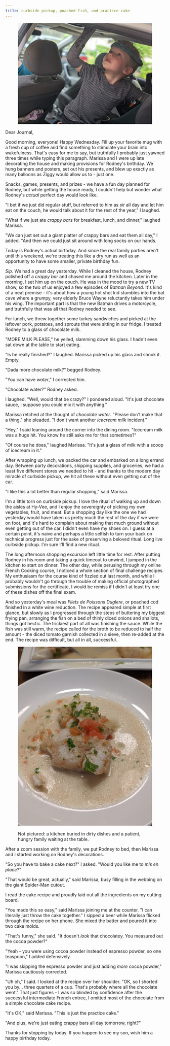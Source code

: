 ```yaml
---
title: curbside pickup, poached fish, and practice cake
---
```


<figure>
  <a href="/images/banners/2020-07-08.jpg">
    <img alt="banner" src="/images/banners/2020-07-08.jpg"/>
  </a>
</figure>

Dear Journal,

Good morning, everyone!  Happy Wednesday.  Fill up your favorite mug
with a fresh cup of coffee and find something to stimulate your brain
into wakefulness.  That's easy for me to say, but truthfully I
probably just yawned three times while typing this paragraph.  Marissa
and I were up late decorating the house and making provisions for
Rodney's birthday.  We hung banners and posters, set out his presents,
and blew up exactly as many balloons as Ziggy would allow us to - just
one.

Snacks, games, presents, and prizes - we have a fun day planned for
Rodney, but while getting the house ready, I couldn't help but wonder
what Rodney's _actual_ perfect day would look like.

"I bet if we just did regular stuff, but referred to him as _sir_ all
day and let him eat on the couch, he would talk about it for the rest
of the year," I laughed.

"What if we just ate _crappy bars_ for breakfast, lunch, and dinner,"
laughed Marissa.

"We can just set out a giant platter of crappy bars and eat them all
day," I added.  "And then we could just sit around with long socks on
our hands.

Today is Rodney's actual birthday.  And since the real family parties
aren't until this weekend, we're treating this like a dry run as well
as an opportunity to have some smaller, private birthday fun.

_Sip_.  We had a great day yesterday.  While I cleaned the house,
Rodney polished off a _crappy bar_ and chased me around the kitchen.
Later in the morning, I set him up on the couch.  He was in the mood
to try a new TV show, so the two of us enjoyed a few episodes of
_Batman Beyond_.  It's kind of a neat premise - it's about how a young
hot shot kid stumbles into the bat cave where a grumpy, very elderly
Bruce Wayne reluctantly takes him under his wing.  The important part
is that the new Batman drives a motorcycle, and truthfully that was
all that Rodney needed to see.

For lunch, we threw together some turkey sandwiches and picked at the
leftover pork, potatoes, and sprouts that were sitting in our fridge.
I treated Rodney to a glass of chocolate milk.

"MORE MILK PLEASE," he yelled, slamming down his glass.  I hadn't even
sat down at the table to start eating.

"Is he really finished?" I laughed.  Marissa picked up his glass and
shook it.  Empty.

"Dada more chocolate milk?" begged Rodney.

"You can have _water_," I corrected him.

"Chocolate water?" Rodney asked.

I laughed.  "Well, would that be crazy?" I pondered aloud.  "It's just
chocolate sauce, I suppose you could mix it with anything."

Marissa retched at the thought of _chocolate water_.  "Please don't
make that a thing," she pleaded.  "I don't want another _icecream
milk_ incident."

"Hey," I said leaning around the corner into the dining room.
"Icecream milk was a huge hit.  You know he still asks me for that
sometimes?"

"Of course he does," laughed Marissa.  "It's just a glass of milk with
a scoop of icecream in it."

After wrapping up lunch, we packed the car and embarked on a long
errand day.  Between party decorations, shipping supplies, and
groceries, we had a least five different stores we needed to hit - and
thanks to the modern day miracle of curbside pickup, we hit all these
without even getting out of the car.

"I like this a lot better than regular shopping," said Marissa.

I'm a little torn on curbside pickup.  I love the ritual of walking up
and down the aisles at Hy-Vee, and I enjoy the sovereignty of picking
my own vegetables, fruit, and meat.  But a shopping day like the one
we had yesterday would have taken us pretty much the rest of the day
if we were on foot, and it's hard to complain about making that much
ground without even getting out of the car.  I didn't even have my
shoes on.  I guess at a certain point, it's naive and perhaps a little
selfish to turn your back on technical progress just for the sake of
preserving a beloved ritual.  Long live curbside pickup.  I'm sure
I'll find a new ritual.

The long afternoon shopping excursion left little time for rest.
After putting Rodney in his room and taking a quick timeout to unwind,
I jumped in the kitchen to start on dinner.  The other day, while
perusing through my online French Cooking course, I noticed a whole
section of final challenge recipes.  My enthusiasm for the course kind
of fizzled out last month, and while I probably wouldn't go through
the trouble of making official photographed submissions for the
certificate, I would be remiss if I didn't at least try one of these
dishes off the final exam.

And so yesterday's meal was _Filets de Poissons Duglere_, or poached
cod finished in a white wine reduction.  The recipe appeared simple at
first glance, but slowly as I progressed through the steps of
buttering my biggest frying pan, arranging the fish on a bed of thinly
diced onions and shallots, things got hectic.  The trickiest part of
all was finishing the sauce.  While the fish was still warm, the
recipe called for the broth to be reduced to half the amount - the
diced tomato garnish collected in a sieve, then re-added at the end.
The recipe was difficult, but all in all, successful.

<figure>
  <a href="/images/poached-fish.jpg">
    <img alt="poached fish" src="/images/poached-fish.jpg"/>
  </a>
  <figcaption>
    <p>Not pictured: a kitchen buried in dirty dishes and a patient,
hungry family waiting at the table.</p>
  </figcaption>
</figure>

After a zoom session with the family, we put Rodney to bed, then
Marissa and I started working on Rodney's decorations.

"So you have to bake a cake next?" I asked.  "Would you like me to
_mis en place_?"

"That would be great, actually," said Marissa, busy filling in the
webbing on the giant Spider-Man cutout.

I read the cake recipe and proudly laid out all the ingredients on my
cutting board.

"You made this so easy," said Marissa joining me at the counter.  "I
can literally just throw the cake together."  I sipped a beer while
Marissa flicked through the recipe on her phone.  She mixed the batter
and poured it into two cake molds.

"That's funny," she said.  "It doesn't _look_ that chocolatey.  You
measured out the cocoa powder?"

"Yeah - you were using cocoa powder instead of espresso powder, so one
teaspoon," I added defensively.

"I was skipping the espresso powder and just adding _more_ cocoa
powder," Marissa cautiously corrected.

"Uh oh," I said.  I looked at the recipe over her shoulder.  "OK, so I
shorted you by... three quarters of a cup.  That's probably where all
the chocolate went."  That just figures - I was so blinded by
confidence after the successful intermediate French entree, I omitted
most of the chocolate from a simple chocolate cake recipe.

"It's OK," said Marissa.  "This is just the practice cake."

"And plus, we're just eating crappy bars all day tomorrow, right?"

Thanks for stopping by today.  If you happen to see my son, wish him a
happy birthday today.
